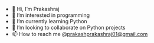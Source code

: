 - 👋 Hi, I’m Prakashraj
- 👀 I’m interested in programming 
- 🌱 I’m currently learning Python
- 💞️ I’m looking to collaborate on Python projects
- 📫 How to reach me @prakashprakashraj01@gmail.com 

<!---
Prakash0411/Prakash0411 is a ✨ special ✨ repository because its `README.md` (this file) appears on your GitHub profile.
You can click the Preview link to take a look at your changes.
--->
